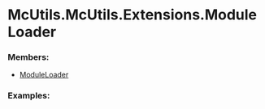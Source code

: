 # <a id="McUtils.McUtils.Extensions.ModuleLoader">McUtils.McUtils.Extensions.ModuleLoader</a>
    


### Members:

  - [ModuleLoader](ModuleLoader/ModuleLoader.md)

### Examples:

